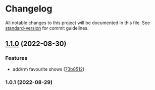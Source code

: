 # Changelog

All notable changes to this project will be documented in this file. See [standard-version](https://github.com/conventional-changelog/standard-version) for commit guidelines.

## [1.1.0](https://github.com/Kirolos-kr7/Webflix/compare/v1.0.1...v1.1.0) (2022-08-30)


### Features

* add/rm favourite shows ([73b8512](https://github.com/Kirolos-kr7/Webflix/commit/73b851248d05c2d6f74e6de8779cc835b2d345b9))

### 1.0.1 (2022-08-29)
